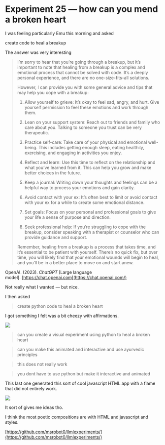 # Experiment 25 — how can you mend a broken heart

I was feeling particularly Emu this morning and asked

>  
create code to heal a breakup

The answer was very interesting

> I’m sorry to hear that you’re going through a breakup, but it’s important to note that healing from a breakup is a complex and emotional process that cannot be solved with code. It’s a deeply personal experience, and there are no one-size-fits-all solutions.
> 
> However, I can provide you with some general advice and tips that may help you cope with a breakup:
> 
> 1. Allow yourself to grieve: It’s okay to feel sad, angry, and hurt. Give yourself permission to feel these emotions and work through them.
> 
> 2. Lean on your support system: Reach out to friends and family who care about you. Talking to someone you trust can be very therapeutic.
> 
> 3. Practice self-care: Take care of your physical and emotional well-being. This includes getting enough sleep, eating healthily, exercising, and engaging in activities you enjoy.
> 
> 4. Reflect and learn: Use this time to reflect on the relationship and what you’ve learned from it. This can help you grow and make better choices in the future.
> 
> 5. Keep a journal: Writing down your thoughts and feelings can be a helpful way to process your emotions and gain clarity.
> 
> 6. Avoid contact with your ex: It’s often best to limit or avoid contact with your ex for a while to create some emotional distance.
> 
> 7. Set goals: Focus on your personal and professional goals to give your life a sense of purpose and direction.
> 
> 8. Seek professional help: If you’re struggling to cope with the breakup, consider speaking with a therapist or counselor who can provide guidance and support.
> 
> Remember, healing from a breakup is a process that takes time, and it’s essential to be patient with yourself. There’s no quick fix, but over time, you will likely find that your emotional wounds will begin to heal, and you’ll be in a better place to move on and start anew.

OpenAI. (2023). _ChatGPT_ [Large language model]. [https://chat.openai.com](https://chat.openai.com/)

Not really what I wanted — but nice.

I then asked

>create python code to heal a broken heart

I got something I felt was a bit cheezy with affirmations.

![](https://miro.medium.com/v2/resize:fit:1400/1*-W2g-dmSwVX4p0c8QILorA.png)

>can you create a visual experiment using python to heal a broken heart

>can you make this animated and interactive and use ayurvedic principles

>this does not really work

>you dont have to use python but make it interactive and animated

This last one generated this sort of cool javascript HTML app with a flame that did not entirely work.

![](https://miro.medium.com/v2/resize:fit:1400/1*ohBK9Rx4ZzTn3e-rmRjtQQ.png)

It sort of gives me ideas tho.

I think the most poetic compositions are with HTML and javascript and styles.

[https://github.com/msrobot0/llmlexperiments/](https://github.com/msrobot0/llmlexperiments/)